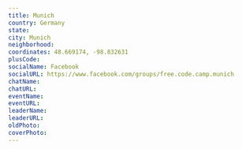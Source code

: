 ```yaml
---
title: Munich
country: Germany
state: 
city: Munich
neighborhood: 
coordinates: 48.669174, -98.832631
plusCode:
socialName: Facebook
socialURL: https://www.facebook.com/groups/free.code.camp.munich
chatName:
chatURL:
eventName:
eventURL:
leaderName:
leaderURL:
oldPhoto: 
coverPhoto:
---
```

